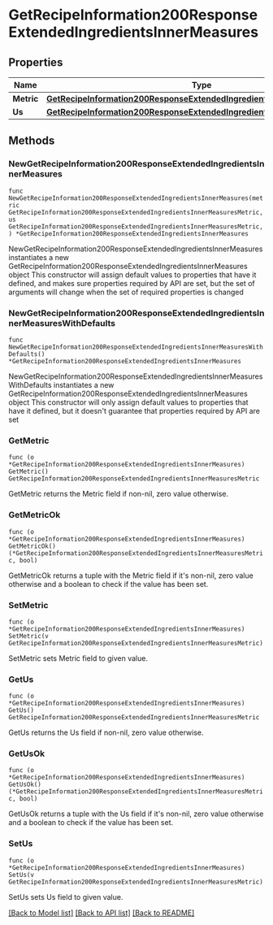 # GetRecipeInformation200ResponseExtendedIngredientsInnerMeasures

## Properties

Name | Type | Description | Notes
------------ | ------------- | ------------- | -------------
**Metric** | [**GetRecipeInformation200ResponseExtendedIngredientsInnerMeasuresMetric**](GetRecipeInformation200ResponseExtendedIngredientsInnerMeasuresMetric.md) |  | 
**Us** | [**GetRecipeInformation200ResponseExtendedIngredientsInnerMeasuresMetric**](GetRecipeInformation200ResponseExtendedIngredientsInnerMeasuresMetric.md) |  | 

## Methods

### NewGetRecipeInformation200ResponseExtendedIngredientsInnerMeasures

`func NewGetRecipeInformation200ResponseExtendedIngredientsInnerMeasures(metric GetRecipeInformation200ResponseExtendedIngredientsInnerMeasuresMetric, us GetRecipeInformation200ResponseExtendedIngredientsInnerMeasuresMetric, ) *GetRecipeInformation200ResponseExtendedIngredientsInnerMeasures`

NewGetRecipeInformation200ResponseExtendedIngredientsInnerMeasures instantiates a new GetRecipeInformation200ResponseExtendedIngredientsInnerMeasures object
This constructor will assign default values to properties that have it defined,
and makes sure properties required by API are set, but the set of arguments
will change when the set of required properties is changed

### NewGetRecipeInformation200ResponseExtendedIngredientsInnerMeasuresWithDefaults

`func NewGetRecipeInformation200ResponseExtendedIngredientsInnerMeasuresWithDefaults() *GetRecipeInformation200ResponseExtendedIngredientsInnerMeasures`

NewGetRecipeInformation200ResponseExtendedIngredientsInnerMeasuresWithDefaults instantiates a new GetRecipeInformation200ResponseExtendedIngredientsInnerMeasures object
This constructor will only assign default values to properties that have it defined,
but it doesn't guarantee that properties required by API are set

### GetMetric

`func (o *GetRecipeInformation200ResponseExtendedIngredientsInnerMeasures) GetMetric() GetRecipeInformation200ResponseExtendedIngredientsInnerMeasuresMetric`

GetMetric returns the Metric field if non-nil, zero value otherwise.

### GetMetricOk

`func (o *GetRecipeInformation200ResponseExtendedIngredientsInnerMeasures) GetMetricOk() (*GetRecipeInformation200ResponseExtendedIngredientsInnerMeasuresMetric, bool)`

GetMetricOk returns a tuple with the Metric field if it's non-nil, zero value otherwise
and a boolean to check if the value has been set.

### SetMetric

`func (o *GetRecipeInformation200ResponseExtendedIngredientsInnerMeasures) SetMetric(v GetRecipeInformation200ResponseExtendedIngredientsInnerMeasuresMetric)`

SetMetric sets Metric field to given value.


### GetUs

`func (o *GetRecipeInformation200ResponseExtendedIngredientsInnerMeasures) GetUs() GetRecipeInformation200ResponseExtendedIngredientsInnerMeasuresMetric`

GetUs returns the Us field if non-nil, zero value otherwise.

### GetUsOk

`func (o *GetRecipeInformation200ResponseExtendedIngredientsInnerMeasures) GetUsOk() (*GetRecipeInformation200ResponseExtendedIngredientsInnerMeasuresMetric, bool)`

GetUsOk returns a tuple with the Us field if it's non-nil, zero value otherwise
and a boolean to check if the value has been set.

### SetUs

`func (o *GetRecipeInformation200ResponseExtendedIngredientsInnerMeasures) SetUs(v GetRecipeInformation200ResponseExtendedIngredientsInnerMeasuresMetric)`

SetUs sets Us field to given value.



[[Back to Model list]](../README.md#documentation-for-models) [[Back to API list]](../README.md#documentation-for-api-endpoints) [[Back to README]](../README.md)


